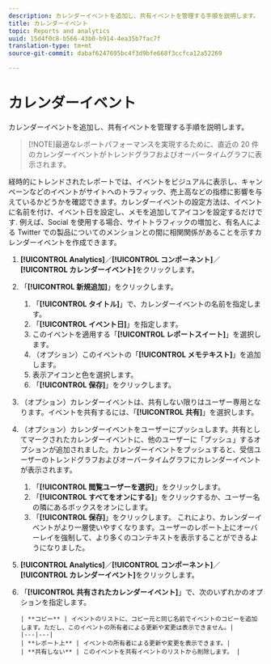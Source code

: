 ```yaml
---
description: カレンダーイベントを追加し、共有イベントを管理する手順を説明します。
title: カレンダーイベント
topic: Reports and analytics
uuid: 15d4f0c8-b566-43b0-b914-4ea35b7fac7f
translation-type: tm+mt
source-git-commit: dabaf6247695bc4f3d9bfe668f3ccfca12a52269

---
```



# カレンダーイベント

カレンダーイベントを追加し、共有イベントを管理する手順を説明します。

>[!NOTE]最適なレポートパフォーマンスを実現するために、直近の 20 件のカレンダーイベントがトレンドグラフおよびオーバータイムグラフに表示されます。

経時的にトレンドされたレポートでは、イベントをビジュアルに表示し、キャンペーンなどのイベントがサイトへのトラフィック、売上高などの指標に影響を与えているかどうかを確認できます。カレンダーイベントの設定方法は、イベントに名前を付け、イベント日を設定し、メモを追加してアイコンを設定するだけです. 例えば、Social を使用する場合、サイトトラフィックの増加と、有名人による Twitter での製品についてのメンションとの間に相関関係があることを示すカレンダーイベントを作成できます。

1. **[!UICONTROL Analytics]**／**[!UICONTROL コンポーネント]**／**[!UICONTROL カレンダーイベント]**&#x200B;をクリックします。
1. 「**[!UICONTROL 新規追加]**」をクリックします。
   1. 「**[!UICONTROL タイトル]**」で、カレンダーイベントの名前を指定します。
   1. 「**[!UICONTROL イベント日]**」を指定します。
   1. このイベントを適用する「**[!UICONTROL レポートスイート]**」を選択します。
   1. （オプション）このイベントの「**[!UICONTROL メモテキスト]**」を追加します。
   1. 表示アイコンと色を選択します。
   1. 「**[!UICONTROL 保存]**」をクリックします。
1. （オプション）カレンダーイベントは、共有しない限りはユーザー専用となります。イベントを共有するには、「**[!UICONTROL 共有]**」を選択します。
1. （オプション）カレンダーイベントをユーザーにプッシュします。共有としてマークされたカレンダーイベントに、他のユーザーに「プッシュ」するオプションが追加されました。カレンダーイベントをプッシュすると、受信ユーザーのトレンドグラフおよびオーバータイムグラフにカレンダーイベントが表示されます。
   1. 「**[!UICONTROL 閲覧ユーザーを選択]**」をクリックします。
   1. 「**[!UICONTROL すべてをオンにする]**」をクリックするか、ユーザー名の隣にあるボックスをオンにします。
   1. 「**[!UICONTROL 保存]**」をクリックします。
   これにより、カレンダーイベントがより一層使いやすくなります。ユーザーのレポート上にオーバーレイを強制して、より多くのコンテキストを表示することができるようになりました。
1. **[!UICONTROL Analytics]**／**[!UICONTROL コンポーネント]**／**[!UICONTROL カレンダーイベント]**&#x200B;をクリックします。
1. 「**[!UICONTROL 共有されたカレンダーイベント]**」で、次のいずれかのオプションを指定します。

       | **コピー** | イベントのリストに、コピー元と同じ名前でイベントのコピーを追加します。ただし、このイベントの所有者による更新や変更は表示できません。|
       |---|---|
       | **レポート上** | イベントの所有者による更新や変更を表示できます。|
       | **共有しない** | このイベントを共有イベントのリストから削除します。 |
   
